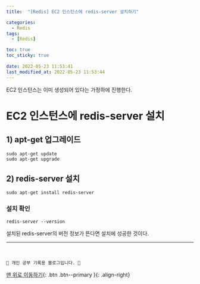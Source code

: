 ```yaml
---
title:  "[Redis] EC2 인스턴스에 redis-server 설치하기"

categories:
  - Redis
tags:
  - [Redis]

toc: true
toc_sticky: true
 
date: 2022-05-23 11:53:41
last_modified_at: 2022-05-23 11:53:44
---
```


EC2 인스턴스는 이미 생성되어 있다는 가정하에 진행한다.
# EC2 인스턴스에 redis-server 설치
## 1) apt-get 업그레이드
```
sudo apt-get update
sudo apt-get upgrade
```
## 2) redis-server 설치
```
sudo apt-get install redis-server
```
### 설치 확인
```
redis-server --version
```
설치된 redis-server의 버전 정보가 뜬다면 설치에 성공한 것이다.



***
<br>

    💛 개인 공부 기록용 블로그입니다. 👻

[맨 위로 이동하기](#){: .btn .btn--primary }{: .align-right}